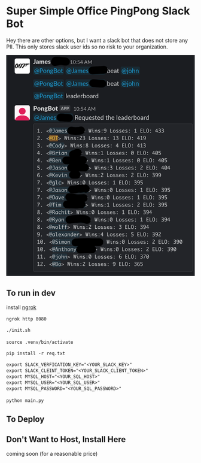 # Super Simple Office PingPong Slack Bot
Hey there are other options, but I want a slack bot that does not store any PII. 
This only stores slack user ids so no risk to your organization. 

![SS](assets/ss.png)
## To run in dev 

install [ngrok](https://ngrok.com/)
```
ngrok http 8080
```

```
./init.sh

source .venv/bin/activate
```

```
pip install -r req.txt
```

``` 
export SLACK_VERFICATION_KEY="<YOUR_SLACK_KEY>"
export SLACK_CLEINT_TOKEN="<YOUR_SLACK_CLIENT_TOKEN>"
export MYSQL_HOST="<YOUR_SQL_HOST>"
export MYSQL_USER="<YOUR_SQL_USER>"
export MYSQL_PASSWORD="<YOUR_SQL_PASSWORD>" 

python main.py 
```

## To Deploy


## Don't Want to Host, Install Here
coming soon (for a reasonable price)